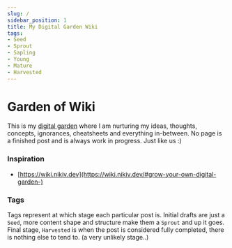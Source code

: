```yaml
---
slug: /
sidebar_position: 1
title: My Digital Garden Wiki
tags:
- Seed
- Sprout
- Sapling
- Young
- Mature
- Harvested
---
```


# Garden of Wiki
This is my [digital garden]((https://joelhooks.com/digital-garden)) where I am nurturing my ideas, thoughts, concepts, ignorances, cheatsheets and everything in-between.
No page is a finished post and is always work in progress. Just like us :)


### Inspiration
- [https://wiki.nikiv.dev](https://wiki.nikiv.dev/#grow-your-own-digital-garden-)


### Tags
Tags represent at which stage each particular post is.
Initial drafts are just a `Seed`, more content shape and structure make them a `Sprout` and up it goes.
Final stage, `Harvested` is when the post is considered fully completed, there is nothing else to tend to. (a very unlikely stage..)
